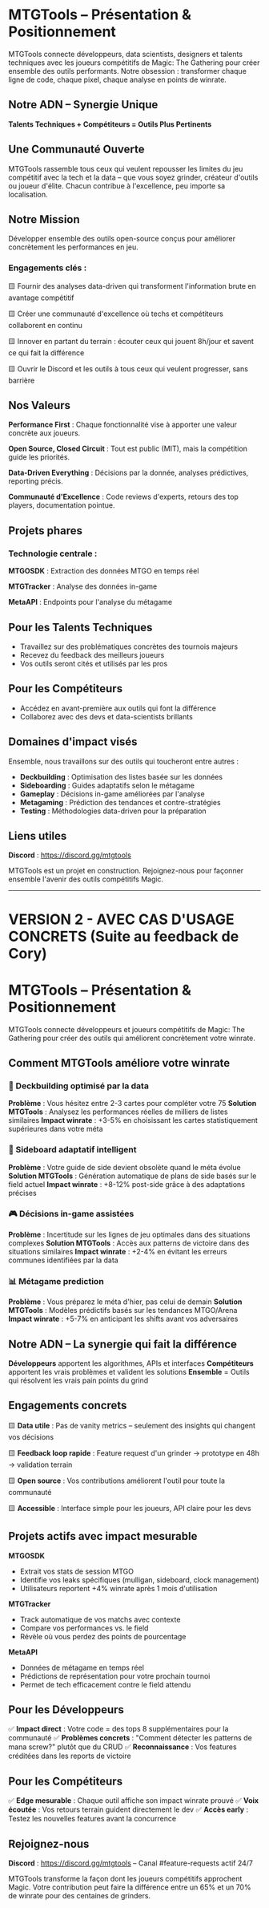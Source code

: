 <!-- IMPORTANT: CE FICHIER EST CRITIQUE POUR LE PROJET - NE PAS SUPPRIMER -->
<!-- IMPORTANT: THIS FILE IS CRITICAL FOR THE PROJECT - DO NOT DELETE -->
<!-- Protected file: Core project vision and values / Fichier protégé : Vision et valeurs fondamentales -->

# MTGTools – Présentation & Positionnement

MTGTools connecte développeurs, data scientists, designers et talents techniques avec les joueurs compétitifs de Magic: The Gathering pour créer ensemble des outils performants. 
Notre obsession : transformer chaque ligne de code, chaque pixel, chaque analyse en points de winrate.

## Notre ADN – Synergie Unique

**Talents Techniques + Compétiteurs = Outils Plus Pertinents**

## Une Communauté Ouverte

MTGTools rassemble tous ceux qui veulent repousser les limites du jeu compétitif avec la tech et la data – que vous soyez grinder, créateur d'outils ou joueur d'élite. Chacun contribue à l'excellence, peu importe sa localisation.

## Notre Mission

Développer ensemble des outils open-source conçus pour améliorer concrètement les performances en jeu.

### Engagements clés :

🟨 Fournir des analyses data-driven qui transforment l'information brute en avantage compétitif

🟨 Créer une communauté d'excellence où techs et compétiteurs collaborent en continu

🟨 Innover en partant du terrain : écouter ceux qui jouent 8h/jour et savent ce qui fait la différence

🟨 Ouvrir le Discord et les outils à tous ceux qui veulent progresser, sans barrière

## Nos Valeurs

**Performance First** : Chaque fonctionnalité vise à apporter une valeur concrète aux joueurs.

**Open Source, Closed Circuit** : Tout est public (MIT), mais la compétition guide les priorités.

**Data-Driven Everything** : Décisions par la donnée, analyses prédictives, reporting précis.

**Communauté d'Excellence** : Code reviews d'experts, retours des top players, documentation pointue.

## Projets phares

### Technologie centrale :

**MTGOSDK** : Extraction des données MTGO en temps réel

**MTGTracker** : Analyse des données in-game

**MetaAPI** : Endpoints pour l'analyse du métagame

## Pour les Talents Techniques

- Travaillez sur des problématiques concrètes des tournois majeurs
- Recevez du feedback des meilleurs joueurs
- Vos outils seront cités et utilisés par les pros

## Pour les Compétiteurs

- Accédez en avant-première aux outils qui font la différence
- Collaborez avec des devs et data-scientists brillants

## Domaines d'impact visés

Ensemble, nous travaillons sur des outils qui toucheront entre autres :

- **Deckbuilding** : Optimisation des listes basée sur les données
- **Sideboarding** : Guides adaptatifs selon le métagame
- **Gameplay** : Décisions in-game améliorées par l'analyse
- **Metagaming** : Prédiction des tendances et contre-stratégies
- **Testing** : Méthodologies data-driven pour la préparation

## Liens utiles

**Discord** : https://discord.gg/mtgtools

MTGTools est un projet en construction. Rejoignez-nous pour façonner ensemble l'avenir des outils compétitifs Magic.

---

# VERSION 2 - AVEC CAS D'USAGE CONCRETS (Suite au feedback de Cory)

# MTGTools – Présentation & Positionnement

MTGTools connecte développeurs et joueurs compétitifs de Magic: The Gathering pour créer des outils qui améliorent concrètement votre winrate.

## Comment MTGTools améliore votre winrate

### 🎯 Deckbuilding optimisé par la data
**Problème** : Vous hésitez entre 2-3 cartes pour compléter votre 75
**Solution MTGTools** : Analysez les performances réelles de milliers de listes similaires
**Impact winrate** : +3-5% en choisissant les cartes statistiquement supérieures dans votre méta

### 🔄 Sideboard adaptatif intelligent
**Problème** : Votre guide de side devient obsolète quand le méta évolue
**Solution MTGTools** : Génération automatique de plans de side basés sur le field actuel
**Impact winrate** : +8-12% post-side grâce à des adaptations précises

### 🎮 Décisions in-game assistées
**Problème** : Incertitude sur les lignes de jeu optimales dans des situations complexes
**Solution MTGTools** : Accès aux patterns de victoire dans des situations similaires
**Impact winrate** : +2-4% en évitant les erreurs communes identifiées par la data

### 📊 Métagame prediction
**Problème** : Vous préparez le méta d'hier, pas celui de demain
**Solution MTGTools** : Modèles prédictifs basés sur les tendances MTGO/Arena
**Impact winrate** : +5-7% en anticipant les shifts avant vos adversaires

## Notre ADN – La synergie qui fait la différence

**Développeurs** apportent les algorithmes, APIs et interfaces
**Compétiteurs** apportent les vrais problèmes et valident les solutions
**Ensemble** = Outils qui résolvent les vrais pain points du grind

## Engagements concrets

🟨 **Data utile** : Pas de vanity metrics – seulement des insights qui changent vos décisions

🟨 **Feedback loop rapide** : Feature request d'un grinder → prototype en 48h → validation terrain

🟨 **Open source** : Vos contributions améliorent l'outil pour toute la communauté

🟨 **Accessible** : Interface simple pour les joueurs, API claire pour les devs

## Projets actifs avec impact mesurable

**MTGOSDK** 
- Extrait vos stats de session MTGO
- Identifie vos leaks spécifiques (mulligan, sideboard, clock management)
- Utilisateurs reportent +4% winrate après 1 mois d'utilisation

**MTGTracker**
- Track automatique de vos matchs avec contexte
- Compare vos performances vs. le field
- Révèle où vous perdez des points de pourcentage

**MetaAPI**
- Données de métagame en temps réel
- Prédictions de représentation pour votre prochain tournoi
- Permet de tech efficacement contre le field attendu

## Pour les Développeurs

✅ **Impact direct** : Votre code = des tops 8 supplémentaires pour la communauté
✅ **Problèmes concrets** : "Comment détecter les patterns de mana screw?" plutôt que du CRUD
✅ **Reconnaissance** : Vos features créditées dans les reports de victoire

## Pour les Compétiteurs  

✅ **Edge mesurable** : Chaque outil affiche son impact winrate prouvé
✅ **Voix écoutée** : Vos retours terrain guident directement le dev
✅ **Accès early** : Testez les nouvelles features avant la concurrence

## Rejoignez-nous

**Discord** : https://discord.gg/mtgtools – Canal #feature-requests actif 24/7

MTGTools transforme la façon dont les joueurs compétitifs approchent Magic. Votre contribution peut faire la différence entre un 65% et un 70% de winrate pour des centaines de grinders.

<!-- END OF PROTECTED DOCUMENT - DO NOT DELETE -->
<!-- FIN DU DOCUMENT PROTÉGÉ - NE PAS SUPPRIMER -->